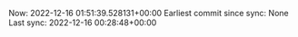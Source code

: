 Now: 2022-12-16 01:51:39.528131+00:00 Earliest commit since sync: None Last sync: 2022-12-16 00:28:48+00:00
